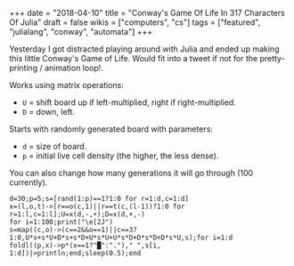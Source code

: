 +++
date = "2018-04-10"
title = "Conway's Game Of Life In 317 Characters Of Julia"
draft = false
wikis = ["computers", "cs"]
tags = ["featured", "julialang", "conway", "automata"]
+++

Yesterday I got distracted playing around with Julia and ended up making this
little Conway's Game of Life. Would fit into a tweet if not for the pretty-printing / animation loop!.

Works using matrix operations:

* `U` = shift board up if left-multiplied, right if right-multiplied.
* `D` = down, left.

Starts with randomly generated board with parameters:

* `d` = size of board.
* `p` = initial live cell density (the higher, the less dense).

You can also change how many generations it will go through (100 currently).

```
d=30;p=5;s=[rand(1:p)==1?1:0 for r=1:d,c=1:d]
x=(l,o,t)->[r==o(c,1)||r==t(c,(l-1))?1:0 for r=1:l,c=1:l];U=x(d,-,+);D=x(d,+,-)
for i=1:100;print("\e[2J")
s=map((c,o)->(c==2&&o==1)||c==3?1:0,U*s+s*U+D*s+s*D+U*s*U+U*s*D+D*s*D+D*s*U,s);for i=1:d
foldl((p,x)->p*(x==1?"█":".")," ",s[i, 1:d])|>println;end;sleep(0.5);end
```

